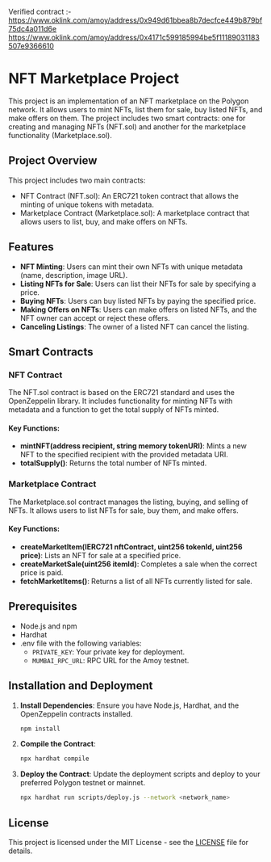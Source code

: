 Verified contract :- https://www.oklink.com/amoy/address/0x949d61bbea8b7decfce449b879bf75dc4a011d6e
                     https://www.oklink.com/amoy/address/0x4171c599185994be5f11189031183507e9366610
# NFT Marketplace Project
  This project is an implementation of an NFT marketplace on the Polygon network. It allows users to mint NFTs, list them for sale, buy listed NFTs, and make offers 
  on them. The project includes two smart contracts: one for creating and managing NFTs (NFT.sol) and another for the marketplace functionality (Marketplace.sol).

## Project Overview
This project includes two main contracts:
- NFT Contract (NFT.sol): An ERC721 token contract that allows the minting of unique tokens with metadata.
- Marketplace Contract (Marketplace.sol): A marketplace contract that allows users to list, buy, and make offers on NFTs.

## Features
- **NFT Minting**: Users can mint their own NFTs with unique metadata (name, description, image URL).
- **Listing NFTs for Sale**: Users can list their NFTs for sale by specifying a price.
- **Buying NFTs**: Users can buy listed NFTs by paying the specified price.
- **Making Offers on NFTs**: Users can make offers on listed NFTs, and the NFT owner can accept or reject these offers.
- **Canceling Listings**: The owner of a listed NFT can cancel the listing.

## Smart Contracts
  ### NFT Contract
  The NFT.sol contract is based on the ERC721 standard and uses the OpenZeppelin library. It includes functionality for minting NFTs with metadata and a function 
  to get the total supply of NFTs minted.
  #### Key Functions:
  - **mintNFT(address recipient, string memory tokenURI)**: Mints a new NFT to the specified recipient with the provided metadata URI.
  - **totalSupply()**: Returns the total number of NFTs minted.

  ### Marketplace Contract
  The Marketplace.sol contract manages the listing, buying, and selling of NFTs. It allows users to list NFTs for sale, buy them, and make offers.
  #### Key Functions:
 - **createMarketItem(IERC721 nftContract, uint256 tokenId, uint256 price)**: Lists an NFT for sale at a specified price.
 - **createMarketSale(uint256 itemId)**: Completes a sale when the correct price is paid.
 - **fetchMarketItems()**: Returns a list of all NFTs currently listed for sale.

## Prerequisites

- Node.js and npm
- Hardhat
- .env file with the following variables:
  - `PRIVATE_KEY`: Your private key for deployment.
  - `MUMBAI_RPC_URL`: RPC URL for the Amoy testnet.

## Installation and Deployment

1. **Install Dependencies**: Ensure you have Node.js, Hardhat, and the OpenZeppelin contracts installed.
   ```bash
   npm install
   ```

2. **Compile the Contract**:
   ```bash
   npx hardhat compile
   ```

3. **Deploy the Contract**: Update the deployment scripts and deploy to your preferred Polygon testnet or mainnet.
   ```bash
   npx hardhat run scripts/deploy.js --network <network_name>
   ```

## License

This project is licensed under the MIT License - see the [LICENSE](LICENSE) file for details.
